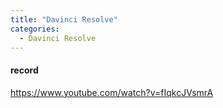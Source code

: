 ```yaml
---
title: "Davinci Resolve"
categories:
  - Davinci Resolve
---
```


#### record
https://www.youtube.com/watch?v=fIqkcJVsmrA

